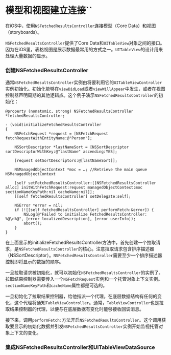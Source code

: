 # 模型和视图建立连接``
在iOS中，使用`NSFetchedResultsController`连接模型（Core Data）和视图（storyboards）。

`NSFetchedResultsController`提供了Core Data和`UITableView`对象之间的接口。因为在iOS里，表格视图是展示数据最常用的方式之一。`UITableView`的设计用来处理大量数据的显示。

### 创建NSFetchedResultsController

通常`NSFetchedResultsController`实例由将要利用它的`UITableViewController`实例初始化。初始化能够在`viewDidLoad`或者`viewWillAppear`中发生，或者在视图控制器声明周期的其他逻辑点。这个例子演示`NSFetchedResultsController`的初始化：

```
@property (nonatomic, strong) NSFetchedResultsController *fetchedResultsController;
 
- (void)initializeFetchedResultsController
{
    NSFetchRequest *request = [NSFetchRequest fetchRequestWithEntityName:@"Person"];
 
    NSSortDescriptor *lastNameSort = [NSSortDescriptor sortDescriptorWithKey:@"lastName" ascending:YES];
 
    [request setSortDescriptors:@[lastNameSort]];
 
    NSManagedObjectContext *moc = …; //Retrieve the main queue NSManagedObjectContext
 
    [self setFetchedResultsController:[[NSFetchedResultsController alloc] initWithFetchRequest:request managedObjectContext:moc sectionNameKeyPath:nil cacheName:nil]];
    [[self fetchedResultsController] setDelegate:self];
 
    NSError *error = nil;
    if (![[self fetchedResultsController] performFetch:&error]) {
        NSLog(@"Failed to initialize FetchedResultsController: %@\n%@", [error localizedDescription], [error userInfo]);
        abort();
    }
}
```

在上面显示的initializeFetchedResultsController方法中，首先创建一个拉取请求，是`NSFetchedResultsController`的核心。注意拉取请求包含排序描述器（NSSortDescriptor）。`NSFetchedResultsController`需要至少一个排序描述器控制即将显示的数据的顺序。

一旦拉取请求被初始化，就可以初始化`NSFetchedResultsController`的实例了。拉取结果控制器需要传入一个`NSFetchRequest`实例和一个托管对象上下文实例。`sectionNameKeyPath`和`cacheName`属性都是可选的。

一旦初始化了拉取结果控制器，给他指派一个代理。在底层数据结构有任何的变化，这个代理将通知`TableViewController`。通常，`TableViewController`也是拉取结果控制器的代理，以便与在底层数据有变化时能够接收回调消息。

接下来，调用`performFetch:`方法开启`NSFetchedResultsController`。这个调用获取要显示的初始化数据并引发`NSFetchedResultsController`实例开始监视托管对象上下文的变化。

### 集成NSFetchedResultsController和UITableViewDataSource





